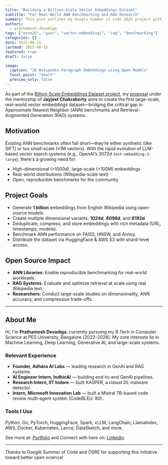 ```yaml
---
title: "Building a Billion-Scale Vector Embeddings Dataset"
subtitle: "For Real-World ANN Benchmarking and RAG Research"
summary: This post outlines my Google Summer of Code 2025 project with OSRE, focused on building the first open-source billion-scale vector embedding dataset for benchmarking Approximate Nearest Neighbor algorithms.
authors: 
  - prathamesh-devadiga
tags: ["osre25", "gsoc", "vector-embeddings", "rag", "benchmarking"]
categories: []
date: 2025-06-15
lastmod: 2025-06-15
featured: true
draft: false

image:
  caption: "1B Wikipedia Paragraph Embeddings using Open Models"
  focal_point: "Smart"
  preview_only: false
---
```


As part of the [Billion-Scale Embeddings Dataset project](/project/osre25/OSRE/embeddings), my [proposal](./GSoC-proposal.pdf) under the mentorship of **Jayjeet Chakraborty** aims to create the first large-scale, real-world vector embeddings dataset—bridging the critical gap in Approximate Nearest Neighbor (ANN) benchmarks and Retrieval-Augmented Generation (RAG) systems.

## Motivation

Existing ANN benchmarks often fall short—they’re either synthetic (like SIFT) or too small-scale (≤1M vectors). With the rapid evolution of LLM-based vector search systems (e.g., OpenAI’s 3072d `text-embedding-3-large`), there's a growing need for:

- High-dimensional (>1000d), large-scale (>100M) embeddings
- Real-world distributions (Wikipedia-scale text)
- Open, reproducible benchmarks for the community

## Project Goals

- Generate **1 billion** embeddings from English Wikipedia using open-source models.
- Create multiple dimensional variants: **1024d**, **4096d**, and **8192d**.
- Deduplicate, compress, and store embeddings with rich metadata (URL, timestamps, models).
- Benchmark ANN performance on FAISS, HNSW, and Annoy.
- Distribute the dataset via HuggingFace & AWS S3 with shard-level access.

## Open Source Impact

- **ANN Libraries**: Enable reproducible benchmarking for real-world workloads.
- **RAG Systems**: Evaluate and optimize retrieval at scale using real Wikipedia text.
- **Researchers**: Conduct large-scale studies on dimensionality, ANN accuracy, and compression trade-offs.

---

## About Me

Hi, I'm **Prathamesh Devadiga**, currently pursuing my B.Tech in Computer Science at PES University, Bangalore (2022–2026). My core interests lie in Machine Learning, Deep Learning, Generative AI, and large-scale systems.

### Relevant Experience

- **Founder, Adhāra AI Labs** — leading research in GenAI and RAG systems.  
- **AI Engineer Intern, IndhicAI** — building end-to-end GenAI pipelines.  
- **Research Intern, IIT Indore** — built KASPER, a robust DL malware detector.  
- **Intern, Microsoft Innovation Lab** — built a Mistral 7B-based code review multi-agent system (CodeBLEU: 80).


### Tools I Use

Python, Go, PyTorch, HuggingFace, Spark, vLLM, LangChain, LlamaIndex, AWS, Docker, Kubernetes, Lance, DataSketch, and more.

See more at: [Portfolio](https://prathamesh-portfolio.com) and Connect with here on: [Linkedin](https://www.linkedin.com/in/prathamesh-devadiga/)

---

Thanks to Google Summer of Code and OSRE for supporting this initiative toward better open science!

